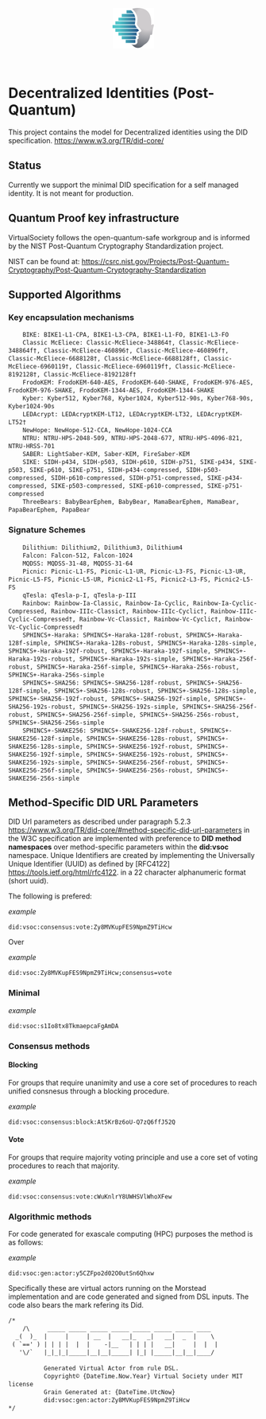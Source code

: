 <p align=center>
    <img src="./doc/img/logo.svg" />
</p>
<br/>


# Decentralized Identities (Post-Quantum)

This project contains the model for Decentralized identities using the DID specification. https://www.w3.org/TR/did-core/

## Status

Currently we support the minimal DID specification for a self managed identity. It is not meant for
production.

## Quantum Proof key infrastructure

VirtualSociety follows the open-quantum-safe workgroup and is informed by the NIST Post-Quantum Cryptography Standardization project.

NIST can be found at: https://csrc.nist.gov/Projects/Post-Quantum-Cryptography/Post-Quantum-Cryptography-Standardization

## Supported Algorithms

### Key encapsulation mechanisms

```
    BIKE: BIKE1-L1-CPA, BIKE1-L3-CPA, BIKE1-L1-FO, BIKE1-L3-FO
    Classic McEliece: Classic-McEliece-348864†, Classic-McEliece-348864f†, Classic-McEliece-460896†, Classic-McEliece-460896f†, Classic-McEliece-6688128†, Classic-McEliece-6688128f†, Classic-McEliece-6960119†, Classic-McEliece-6960119f†, Classic-McEliece-8192128†, Classic-McEliece-8192128f†
    FrodoKEM: FrodoKEM-640-AES, FrodoKEM-640-SHAKE, FrodoKEM-976-AES, FrodoKEM-976-SHAKE, FrodoKEM-1344-AES, FrodoKEM-1344-SHAKE
    Kyber: Kyber512, Kyber768, Kyber1024, Kyber512-90s, Kyber768-90s, Kyber1024-90s
    LEDAcrypt: LEDAcryptKEM-LT12, LEDAcryptKEM-LT32, LEDAcryptKEM-LT52†
    NewHope: NewHope-512-CCA, NewHope-1024-CCA
    NTRU: NTRU-HPS-2048-509, NTRU-HPS-2048-677, NTRU-HPS-4096-821, NTRU-HRSS-701
    SABER: LightSaber-KEM, Saber-KEM, FireSaber-KEM
    SIKE: SIDH-p434, SIDH-p503, SIDH-p610, SIDH-p751, SIKE-p434, SIKE-p503, SIKE-p610, SIKE-p751, SIDH-p434-compressed, SIDH-p503-compressed, SIDH-p610-compressed, SIDH-p751-compressed, SIKE-p434-compressed, SIKE-p503-compressed, SIKE-p610-compressed, SIKE-p751-compressed
    ThreeBears: BabyBearEphem, BabyBear, MamaBearEphem, MamaBear, PapaBearEphem, PapaBear
```

### Signature Schemes

```
    Dilithium: Dilithium2, Dilithium3, Dilithium4
    Falcon: Falcon-512, Falcon-1024
    MQDSS: MQDSS-31-48, MQDSS-31-64
    Picnic: Picnic-L1-FS, Picnic-L1-UR, Picnic-L3-FS, Picnic-L3-UR, Picnic-L5-FS, Picnic-L5-UR, Picnic2-L1-FS, Picnic2-L3-FS, Picnic2-L5-FS
    qTesla: qTesla-p-I, qTesla-p-III
    Rainbow: Rainbow-Ia-Classic, Rainbow-Ia-Cyclic, Rainbow-Ia-Cyclic-Compressed, Rainbow-IIIc-Classic†, Rainbow-IIIc-Cyclic†, Rainbow-IIIc-Cyclic-Compressed†, Rainbow-Vc-Classic†, Rainbow-Vc-Cyclic†, Rainbow-Vc-Cyclic-Compressed†
    SPHINCS+-Haraka: SPHINCS+-Haraka-128f-robust, SPHINCS+-Haraka-128f-simple, SPHINCS+-Haraka-128s-robust, SPHINCS+-Haraka-128s-simple, SPHINCS+-Haraka-192f-robust, SPHINCS+-Haraka-192f-simple, SPHINCS+-Haraka-192s-robust, SPHINCS+-Haraka-192s-simple, SPHINCS+-Haraka-256f-robust, SPHINCS+-Haraka-256f-simple, SPHINCS+-Haraka-256s-robust, SPHINCS+-Haraka-256s-simple
    SPHINCS+-SHA256: SPHINCS+-SHA256-128f-robust, SPHINCS+-SHA256-128f-simple, SPHINCS+-SHA256-128s-robust, SPHINCS+-SHA256-128s-simple, SPHINCS+-SHA256-192f-robust, SPHINCS+-SHA256-192f-simple, SPHINCS+-SHA256-192s-robust, SPHINCS+-SHA256-192s-simple, SPHINCS+-SHA256-256f-robust, SPHINCS+-SHA256-256f-simple, SPHINCS+-SHA256-256s-robust, SPHINCS+-SHA256-256s-simple
    SPHINCS+-SHAKE256: SPHINCS+-SHAKE256-128f-robust, SPHINCS+-SHAKE256-128f-simple, SPHINCS+-SHAKE256-128s-robust, SPHINCS+-SHAKE256-128s-simple, SPHINCS+-SHAKE256-192f-robust, SPHINCS+-SHAKE256-192f-simple, SPHINCS+-SHAKE256-192s-robust, SPHINCS+-SHAKE256-192s-simple, SPHINCS+-SHAKE256-256f-robust, SPHINCS+-SHAKE256-256f-simple, SPHINCS+-SHAKE256-256s-robust, SPHINCS+-SHAKE256-256s-simple
```

## Method-Specific DID URL Parameters

DID Url parameters as described under paragraph 5.2.3 https://www.w3.org/TR/did-core/#method-specific-did-url-parameters in the W3C specification are implemented with preference to 
**DID method namespaces** over method-specific parameters within the **did:vsoc** namespace.
Unique Identifiers are created by implementing the Universally Unique Identifier (UUID) as defined by [RFC4122] https://tools.ietf.org/html/rfc4122.
in a 22 character alphanumeric format (short uuid).

The following is prefered:

*example*
```
did:vsoc:consensus:vote:Zy8MVKupFES9NpmZ9TiHcw
```

Over

*example*
```
did:vsoc:Zy8MVKupFES9NpmZ9TiHcw;consensus=vote
```

### Minimal

*example*
```
did:vsoc:s1Io8tx8TkmaepcaFgAmDA
```

### Consensus methods

#### Blocking

For groups that require unanimity and use a core set of procedures to reach unified consnesus through a blocking procedure.

*example*
```
did:vsoc:consensus:block:At5KrBz6oU-Q7zQ6ffJ52Q
```

#### Vote

For groups that require majority voting principle and use a core set of voting procedures to reach that majority.

*example*
```
did:vsoc:consensus:vote:cWuKnlrY8UWHSVlWhoXFew
```

### Algorithmic methods

For code generated for exascale computing (HPC) purposes the method is as follows:

*example*
```
did:vsoc:gen:actor:y5CZFpo2d02O0utSn6Qhxw
```

Specifically these are virtual actors running on the Morstead implementation and are code generated and signed from DSL inputs.
The code also bears the mark refering its Did.

```CSHARP
/*
    /\     _____ _____ _____ _____ _____ _____ _____ ____  
  _(  )_  |     |     | __  |   __|_   _|   __|  _  |    \ 
 ( `==' ) | | | |  |  |    -|__   | | | |   __|     |  |  |
   '\/`   |_|_|_|_____|__|__|_____| |_| |_____|__|__|____/ 

          Generated Virtual Actor from rule DSL.
          Copyright© {DateTime.Now.Year} Virtual Society under MIT license
          Grain Generated at: {DateTime.UtcNow}
          did:vsoc:gen:actor:Zy8MVKupFES9NpmZ9TiHcw
*/
```



